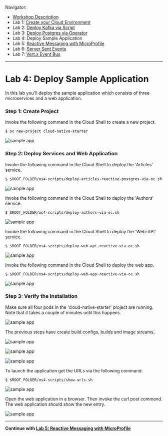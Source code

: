 Navigator:
* [Workshop Description](https://nheidloff.github.io/workshop-quarkus-openshift-reactive-messaging/)
* Lab 1: [Create your Cloud Environment](lab1.md)
* Lab 2: [Deploy Kafka via Script](lab2.md)
* Lab 3: [Deploy Postgres via Operator](lab3.md)
* Lab 4: Deploy Sample Application
* Lab 5: [Reactive Messaging with MicroProfile](lab5.md)
* Lab 6: [Server Sent Events](lab6.md)
* Lab 7: [Vert.x Event Bus](lab7.md)

---

# Lab 4: Deploy Sample Application

In this lab you'll deploy the sample application which consists of three microservices and a web application.

### Step 1: Create Project

Invoke the following command in the Cloud Shell to create a new project.

```
$ oc new-project cloud-native-starter
```

![sample app](../images/deploy-app0.png)

### Step 2: Deploy Services and Web Application

Invoke the following command in the Cloud Shell to deploy the 'Articles' service.

```
$ $ROOT_FOLDER/os4-scripts/deploy-articles-reactive-postgres-via-oc.sh
```

![sample app](../images/deploy-app1.png)

Invoke the following command in the Cloud Shell to deploy the 'Authors' service.

```
$ $ROOT_FOLDER/os4-scripts/deploy-authors-via-oc.sh
```

![sample app](../images/deploy-app2.png)

Invoke the following command in the Cloud Shell to deploy the 'Web-API' service.

```
$ $ROOT_FOLDER/os4-scripts/deploy-web-api-reactive-via-oc.sh
```

![sample app](../images/deploy-app3.png)

Invoke the following command in the Cloud Shell to deploy the web app.

```
$ $ROOT_FOLDER/os4-scripts/deploy-web-app-reactive-via-oc.sh
```

![sample app](../images/deploy-app4.png)

### Step 3: Verify the Installation 

Make sure all four pods in the 'cloud-native-starter' project are running. Note that it takes a couple of minutes until this happens.

![sample app](../images/verify-app1.png)

The previous steps have create build configs, builds and image streams.

![sample app](../images/verify-app2.png)

![sample app](../images/verify-app3.png)

![sample app](../images/verify-app4.png)

To launch the application get the URLs via the following command.

```
$ $ROOT_FOLDER/os4-scripts/show-urls.sh
```

![sample app](../images/verify-app5.png)

Open the web application in a browser. Then invoke the curl post command. The web application should show the new entry.

![sample app](../images/verify-app6.png)

---

__Continue with [Lab 5: Reactive Messaging with MicroProfile](lab5.md)__
